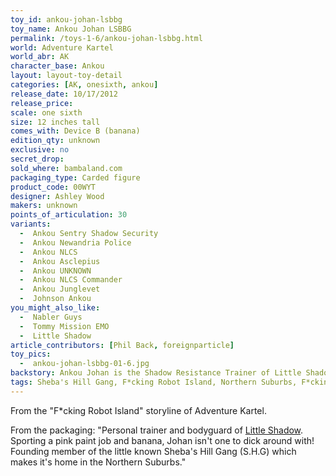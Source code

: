 ```yaml
---
toy_id: ankou-johan-lsbbg
toy_name: Ankou Johan LSBBG
permalink: /toys-1-6/ankou-johan-lsbbg.html
world: Adventure Kartel
world_abr: AK
character_base: Ankou
layout: layout-toy-detail
categories: [AK, onesixth, ankou]
release_date: 10/17/2012
release_price: 
scale: one sixth
size: 12 inches tall
comes_with: Device B (banana)
edition_qty: unknown
exclusive: no
secret_drop:
sold_where: bambaland.com
packaging_type: Carded figure
product_code: 00WYT
designer: Ashley Wood
makers: unknown
points_of_articulation: 30
variants: 
  -  Ankou Sentry Shadow Security
  -  Ankou Newandria Police
  -  Ankou NLCS
  -  Ankou Asclepius
  -  Ankou UNKNOWN
  -  Ankou NLCS Commander
  -  Ankou Junglevet
  -  Johnson Ankou
you_might_also_like:
  -  Nabler Guys
  -  Tommy Mission EMO
  -  Little Shadow   
article_contributors: [Phil Back, foreignparticle]
toy_pics:
  -  ankou-johan-lsbbg-01-6.jpg
backstory: Ankou Johan is the Shadow Resistance Trainer of Little Shadow.
tags: Sheba's Hill Gang, F*cking Robot Island, Northern Suburbs, F*cking Family Coup
---
```

From the "F*cking Robot Island" storyline of Adventure Kartel.

From the packaging: "Personal trainer and bodyguard of <a href="toys-1-6/little-shadow/">Little Shadow</a>. Sporting a pink paint job and banana, Johan isn't one to dick around with! Founding member of the little known Sheba's Hill Gang (S.H.G) which makes it's home in the Northern Suburbs."